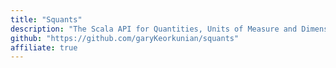```yaml
---
title: "Squants"
description: "The Scala API for Quantities, Units of Measure and Dimensional Analysis"
github: "https://github.com/garyKeorkunian/squants"
affiliate: true
---
```

